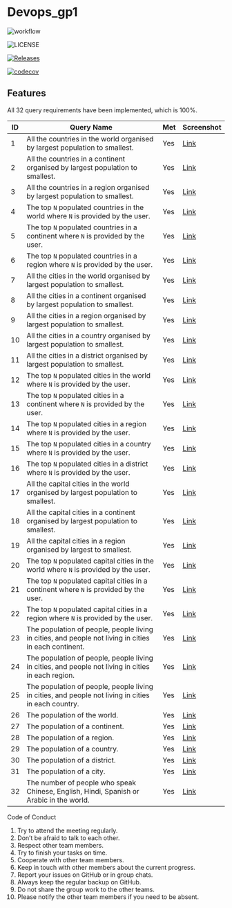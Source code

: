 # Devops_gp1

![workflow](https://github.com/maythazinphyo1/Devops_gp1/actions/workflows/main.yml/badge.svg)

![LICENSE](https://img.shields.io/github/license/maythazinphyo1/sem.svg?style=flat-square)

[![Releases](https://img.shields.io/github/release/maythazinphyo1/Devops_gp1/all.svg?style=flat-square)](https://github.com/maythazinphyo1/Devops_gp1/releases)

[![codecov](https://codecov.io/gh/maythazinphyo1/Devops_gp1/branch/develop/graph/badge.svg?token=FO9WIZ1OVR)](https://codecov.io/gh/maythazinphyo1/Devops_gp1)

## Features

All 32 query requirements have been implemented, which is 100%.

| ID  | Query Name                                                                                            | Met | Screenshot               |
|-----|-------------------------------------------------------------------------------------------------------|-----|--------------------------|
| 1   | All the countries in the world organised by largest population to smallest.                           | Yes | [Link](img/result1.PNG)  |
| 2   | All the countries in a continent organised by largest population to smallest.                         | Yes | [Link](img/result2.PNG)  |
| 3   | All the countries in a region organised by largest population to smallest.                            | Yes | [Link](img/result3.PNG)  |
| 4   | The top `N` populated countries in the world where `N` is provided by the user.                       | Yes | [Link](img/result4.PNG)  |
| 5   | The top `N` populated countries in a continent where `N` is provided by the user.                     | Yes | [Link](img/result5.PNG)  |
| 6   | The top `N` populated countries in a region where `N` is provided by the user.                        | Yes | [Link](img/result6.PNG)  |
| 7   | All the cities in the world organised by largest population to smallest.                              | Yes | [Link](img/result7.PNG)  |
| 8   | All the cities in a continent organised by largest population to smallest.                            | Yes | [Link](img/result8.PNG)  |
| 9   | All the cities in a region organised by largest population to smallest.                               | Yes | [Link](img/result9.PNG)  |
| 10  | All the cities in a country organised by largest population to smallest.                              | Yes | [Link](img/result10.PNG) |
| 11  | All the cities in a district organised by largest population to smallest.                             | Yes | [Link](img/result11.PNG) |
| 12  | The top `N` populated cities in the world where `N` is provided by the user.                          | Yes | [Link](img/result12.PNG) |
| 13  | The top `N` populated cities in a continent where `N` is provided by the user.                        | Yes | [Link](img/result13.PNG) |
| 14  | The top `N` populated cities in a region where `N` is provided by the user.                           | Yes | [Link](img/result14.PNG) |
| 15  | The top `N` populated cities in a country where `N` is provided by the user.                          | Yes | [Link](img/result15.PNG) |
| 16  | The top `N` populated cities in a district where `N` is provided by the user.                         | Yes | [Link](img/result16.PNG) |
| 17  | All the capital cities in the world organised by largest population to smallest.                      | Yes | [Link](img/result17.PNG) |
| 18  | All the capital cities in a continent organised by largest population to smallest.                    | Yes | [Link](img/result18.PNG) |
| 19  | All the capital cities in a region organised by largest to smallest.                                  | Yes | [Link](img/result19.PNG) |
| 20  | The top `N` populated capital cities in the world  where `N` is provided by the user.                 | Yes | [Link](img/result20.PNG) |
| 21  | The top `N` populated capital cities in a continent where `N` is provided by the user.                | Yes | [Link](img/result21.PNG) |
| 22  | The top `N` populated capital cities in a region where `N` is provided by the user.                   | Yes | [Link](img/result22.PNG) |
| 23  | The population of people, people living in cities, and people not living in cities in each continent. | Yes | [Link](img/result23.PNG) |
| 24  | The population of people, people living in cities, and people not living in cities in each region.    | Yes | [Link](img/result24.PNG) |
| 25  | The population of people, people living in cities, and people not living in cities in each country.   | Yes | [Link](img/result25.PNG) |
| 26  | The population of the world.                                                                          | Yes | [Link](img/result26.PNG) |
| 27  | The population of a continent.                                                                        | Yes | [Link](img/result27.PNG) |
| 28  | The population of a region.                                                                           | Yes | [Link](img/result28.PNG) |
| 29  | The population of a country.                                                                          | Yes | [Link](img/result29.PNG) |
| 30  | The population of a district.                                                                         | Yes | [Link](img/result30.PNG) |
| 31  | The population of a city.                                                                             | Yes | [Link](img/result31.PNG) |
| 32  | The number of people who speak Chinese, English, Hindi, Spanish or Arabic in the world.               | Yes | [Link](img/result32.PNG) |

Code of Conduct
1.	Try to attend the meeting regularly.
2.	Don’t be afraid to talk to each other.
3.	Respect other team members.
4.	Try to finish your tasks on time.
5.	Cooperate with other team members.
6.	Keep in touch with other members about the current progress.
7.	Report your issues on GitHub or in group chats.
8.	Always keep the regular backup on GitHub.
9.	Do not share the group work to the other teams.
10.	Please notify the other team members if you need to be absent.